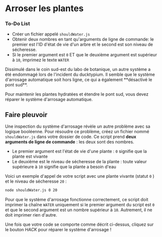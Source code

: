 # Arroser les plantes

<div class="aside">
<h3>To-Do List</h3>
<ul>
  <li>Créer un fichier appelé <code>shouldWater.js</code></li>
  <li>Obtenir deux nombres en tant qu'arguments de ligne de commande: le premier est l'ID d'état de vie d'un arbre et le second est son niveau de sécheresse.</li>
  <li>Si le premier argument est <code>0</code> ET que le deuxième argument est supérieur à <code>10</code>, imprimez le texte <code>WATER</code></li>
</ul>
</div>
Dissimulé dans le coin sud-est du labo de botanique, un autre système a été endommagé lors de l'incident du ducktypium. Il semble que le système d'arrosage automatique soit hors ligne, ce qui a également **désactivé le pont sud**.

Pour maintenir les plantes hydratées et étendre le pont sud, vous devez réparer le système d'arrosage automatique.

## Faire pleuvoir

Une inspection du système d'arrosage révèle un autre problème avec sa logique booléenne. Pour résoudre ce problème, créez un fichier nommé `shouldWater.js` dans votre dossier de code. Ce script prend **deux arguments de ligne de commande**&nbsp;: les deux sont des nombres.

* Le premier argument est l'état de vie d'une plante&nbsp;: `0` signifie que la plante est vivante
* Le deuxième est le niveau de sécheresse de la plante&nbsp;: toute valeur supérieure à `10` signifie que la plante a besoin d'eau

Voici un exemple d'appel de votre script avec une plante vivante (statut `0` ) et le niveau de sécheresse `20`&nbsp;:

```bash
node shouldWater.js 0 20
```

Pour que le système d'arrosage fonctionne correctement, ce script doit imprimer la chaîne `WATER` uniquement si le premier argument du script est `0` et que le second argument est un nombre supérieur à `10`. Autrement, il ne doit imprimer rien d'autre.

Une fois que votre code se comporte comme décrit ci-dessus, cliquez sur le bouton *HACK* pour réparer le système d'arrosage&nbsp;!